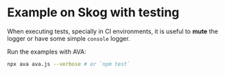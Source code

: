 # Example on Skog with testing

When executing tests, specially in CI environments, it is useful to **mute**
the logger or have some simple `console` logger.

Run the examples with AVA:

```sh
npx ava ava.js --verbose # or `npm test`
```

